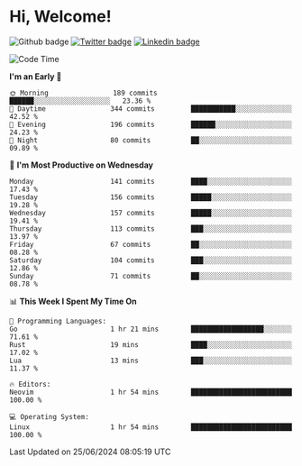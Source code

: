   # Hi, Welcome!
  ![Github badge](https://img.shields.io/github/followers/kraken-afk.svg?style=social&label=Follow&maxAge=2592000)
  [![Twitter badge](https://img.shields.io/badge/-Twitter-00acee?style=flat-square&logo=Twitter&logoColor=white)](https://twitter.com/trshppl)
  [![Linkedin badge](https://img.shields.io/badge/LinkedIn-0077B5?style=flat-square&logo=linkedin&logoColor=white)](https://www.linkedin.com/in/noveanrer)
<!--START_SECTION:waka-->
![Code Time](http://img.shields.io/badge/Code%20Time-234%20hrs%201%20min-blue)

**I'm an Early 🐤** 

```text
🌞 Morning                189 commits         ██████░░░░░░░░░░░░░░░░░░░   23.36 % 
🌆 Daytime                344 commits         ███████████░░░░░░░░░░░░░░   42.52 % 
🌃 Evening                196 commits         ██████░░░░░░░░░░░░░░░░░░░   24.23 % 
🌙 Night                  80 commits          ██░░░░░░░░░░░░░░░░░░░░░░░   09.89 % 
```
📅 **I'm Most Productive on Wednesday** 

```text
Monday                   141 commits         ████░░░░░░░░░░░░░░░░░░░░░   17.43 % 
Tuesday                  156 commits         █████░░░░░░░░░░░░░░░░░░░░   19.28 % 
Wednesday                157 commits         █████░░░░░░░░░░░░░░░░░░░░   19.41 % 
Thursday                 113 commits         ███░░░░░░░░░░░░░░░░░░░░░░   13.97 % 
Friday                   67 commits          ██░░░░░░░░░░░░░░░░░░░░░░░   08.28 % 
Saturday                 104 commits         ███░░░░░░░░░░░░░░░░░░░░░░   12.86 % 
Sunday                   71 commits          ██░░░░░░░░░░░░░░░░░░░░░░░   08.78 % 
```


📊 **This Week I Spent My Time On** 

```text
💬 Programming Languages: 
Go                       1 hr 21 mins        ██████████████████░░░░░░░   71.61 % 
Rust                     19 mins             ████░░░░░░░░░░░░░░░░░░░░░   17.02 % 
Lua                      13 mins             ███░░░░░░░░░░░░░░░░░░░░░░   11.37 % 

🔥 Editors: 
Neovim                   1 hr 54 mins        █████████████████████████   100.00 % 

💻 Operating System: 
Linux                    1 hr 54 mins        █████████████████████████   100.00 % 
```


 Last Updated on 25/06/2024 08:05:19 UTC
<!--END_SECTION:waka-->